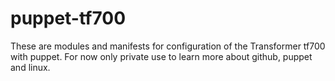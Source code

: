 puppet-tf700
======
These are modules and manifests for configuration of the Transformer tf700 with puppet. 
For now only private use to learn more about github, puppet and linux.
